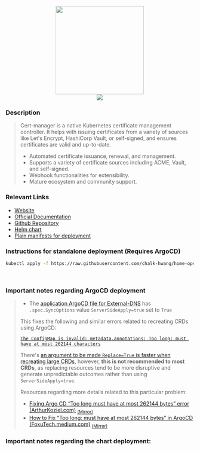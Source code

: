 
<p align="center">
  <img width="236" height="236" src="https://raw.githubusercontent.com/chalk-hwang/home-ops/main/docs/assets/logos/certmanager.svg" />
  <br />
  <img src="https://img.shields.io/github/v/release/kubernetes-sigs/external-dns?label=Latest%20Version&logo=github&style=for-the-badge" />
</p>

### Description

> Cert-manager is a native Kubernetes certificate management controller. It helps with issuing certificates from a variety of sources like Let's Encrypt, HashiCorp Vault, or self-signed, and ensures certificates are valid and up-to-date.
>
> - Automated certificate issuance, renewal, and management.
> - Supports a variety of certificate sources including ACME, Vault, and self-signed.
> - Webhook functionalities for extensibility.
> - Mature ecosystem and community support.


### Relevant Links

- [Website][website-uri]
- [Official Documentation][docs-uri]
- [Github Repository][repo-uri]
- [Helm chart][helm-uri]
- [Plain manifests for deployment][manifests-uri]

### Instructions for standalone deployment (**Requires ArgoCD**)

```bash
kubectl apply -f https://raw.githubusercontent.com/chalk-hwang/home-ops/main/apps/argocd/base/networking/cert-manager.yaml -n argocd
```

&nbsp;

### Important notes regarding ArgoCD deployment

> - The [application ArgoCD file for External-DNS][argocd-file] has `.spec.SyncOptions` value `ServerSideApply=true` set to `True`
>
> This fixes the following and similar errors related to recreating CRDs using ArgoCD:
>
> [`The ConfigMap is invalid: metadata.annotations: Too long: must have at most 262144 characters`][original-github-crd-issue]
>
> There's [an argument to be made `Replace=True` is faster when recreating large CRDs][github-discussion-crd-size], however, **this is not recommended to most CRDs**, as replacing resources tend to be more disruptive and generate unpredictable outcomes rather than using `ServerSideApply=true`.
>
> Resources regarding more details related to this particular problem:
>
> - [Fixing Argo CD “Too long must have at most 262144 bytes” error (ArthurKoziel.com)][tracking-error-explain-2] <sub>[(Mirror)][mirror-explain-2]</sub>
> - [How to Fix “Too long: must have at most 262144 bytes” in ArgoCD (FoxuTech.medium.com)][tracking-error-explain] <sub>[(Mirror)][mirror-explain-1]</sub>

### Important notes regarding the chart deployment:

<!-- markdown-link-check-enable -->
[repo-uri]: https://github.com/cert-manager/cert-manager
[website-uri]: https://cert-manager.io/
[docs-uri]: https://cert-manager.io/docs/
[helm-uri]: https://github.com/cert-manager/cert-manager/tree/master/deploy/charts/cert-manager
[manifests-uri]: https://github.com/cert-manager/cert-manager/tree/master/deploy/manifests
[argocd-file]: https://github.com/chalk-hwang/home-ops/blob/main/apps/argocd/base/networking/external-dns/cloudflare.yaml
[tracking-error-explain]: https://foxutech.medium.com/how-to-fix-too-long-must-have-at-most-262144-bytes-in-argocd-2a00cddbbe99
[tracking-error-explain-2]: https://www.arthurkoziel.com/fixing-argocd-crd-too-long-error/
[original-github-crd-issue]: https://github.com/argoproj/argo-cd/issues/820
[github-discussion-crd-size]: https://github.com/argoproj/argo-cd/issues/820#issuecomment-1371198413
<!-- markdown-link-check-disable -->
[mirror-explain-1]: https://web.archive.org/web/20230921184332/https://foxutech.medium.com/how-to-fix-too-long-must-have-at-most-262144-bytes-in-argocd-2a00cddbbe99
[mirror-explain-2]: https://web.archive.org/web/20230921184359/https://www.arthurkoziel.com/fixing-argocd-crd-too-long-error/
<!-- markdown-link-check-enable -->
